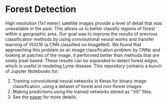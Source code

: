 # Forest Detection
High resolution (1x1 meter) satellite images provide a level of detail that was unavailable in the past. This allows us to better classify regions of forest within a geographic area. Our goal was to improve the results of previous classification methods by using convolutional neural works and transfer learning of VGG16 (a CNN classified on ImageNet). We found that approaching this problem as an image classification problem by CNNs and looking at patches of the image, it performed better than methods that are solely pixel based. These results can be expanded to detect forest edges, which is useful in modeling Lyme disease. This repository contains a bunch of Jupyter Notebooks for:
1. Training convolutional neural networks in Keras for binary image classification, using a dataset of forest and non-forest images.
2. Making predictions using the trained networks stored as ".h5" files.
3. See the [paper](https://github.com/meghendra/Forest-Detection-Paper-Spring-2017/raw/master/paper.pdf) for more details.
